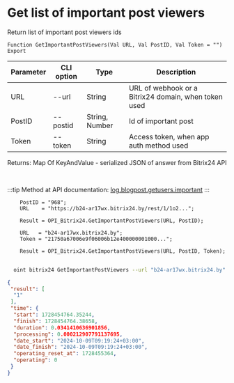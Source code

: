 ﻿---
sidebar_position: 4
---

# Get list of important post viewers
 Return list of important post viewers ids



`Function GetImportantPostViewers(Val URL, Val PostID, Val Token = "") Export`

  | Parameter | CLI option | Type | Description |
  |-|-|-|-|
  | URL | --url | String | URL of webhook or a Bitrix24 domain, when token used |
  | PostID | --postid | String, Number | Id of important post |
  | Token | --token | String | Access token, when app auth method used |

  
  Returns:  Map Of KeyAndValue - serialized JSON of answer from Bitrix24 API

<br/>

:::tip
Method at API documentation: [log.blogpost.getusers.important](https://dev.1c-bitrix.ru/rest_help/log/log_blogpost_getusers_important.php)
:::
<br/>


```bsl title="Code example"
    PostID = "968";
    URL    = "https://b24-ar17wx.bitrix24.by/rest/1/1o2...";

    Result = OPI_Bitrix24.GetImportantPostViewers(URL, PostID);

    URL   = "b24-ar17wx.bitrix24.by";
    Token = "21750a67006e9f06006b12e400000001000...";

    Result = OPI_Bitrix24.GetImportantPostViewers(URL, PostID, Token);
```



```sh title="CLI command example"
    
  oint bitrix24 GetImportantPostViewers --url "b24-ar17wx.bitrix24.by" --postid "438" --token "fe3fa966006e9f06006b12e400000001000..."

```

```json title="Result"
{
 "result": [
  "1"
 ],
 "time": {
  "start": 1728454764.35244,
  "finish": 1728454764.38658,
  "duration": 0.0341410636901856,
  "processing": 0.000212907791137695,
  "date_start": "2024-10-09T09:19:24+03:00",
  "date_finish": "2024-10-09T09:19:24+03:00",
  "operating_reset_at": 1728455364,
  "operating": 0
 }
}
```

